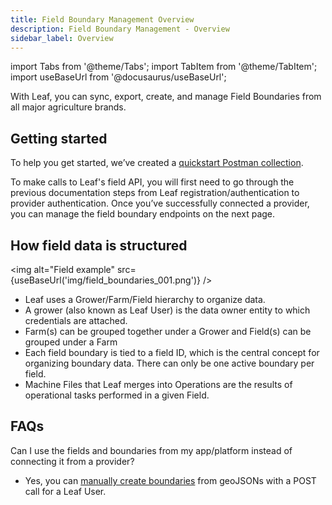 ```yaml
---
title: Field Boundary Management Overview
description: Field Boundary Management - Overview
sidebar_label: Overview
---
```


import Tabs from '@theme/Tabs';
import TabItem from '@theme/TabItem';
import useBaseUrl from '@docusaurus/useBaseUrl';

[1]: https://github.com/Leaf-Agriculture/Leaf-quickstart-Postman-collection
[2]: https://docs.withleaf.io/docs/field_boundary_management_endpoints#create-a-field

With Leaf, you can sync, export, create, and manage Field Boundaries from all major agriculture brands.

## Getting started
To help you get started, we’ve created a [quickstart Postman collection][1].

To make calls to Leaf's field API, you will first need to go through the previous documentation steps from Leaf registration/authentication to provider authentication. Once you’ve successfully connected a provider, you can manage the field boundary endpoints on the next page. 


## How field data is structured
<img alt="Field example" src={useBaseUrl('img/field_boundaries_001.png')} />
- Leaf uses a Grower/Farm/Field hierarchy to organize data.
- A grower (also known as Leaf User) is the data owner entity to which credentials are attached.
- Farm(s) can be grouped together under a Grower and Field(s) can be grouped under a Farm
- Each field boundary is tied to a field ID, which is the central concept for organizing boundary data. There can only be one active boundary per field.
- Machine Files that Leaf merges into Operations are the results of operational tasks performed in a given Field.


## FAQs
Can I use the fields and boundaries from my app/platform instead of connecting it from a provider? 
- Yes, you can [manually create boundaries][2] from geoJSONs with a POST call for a Leaf User.
